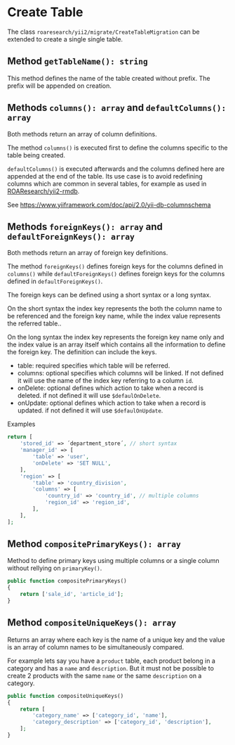 Create Table
============

The class `roaresearch/yii2/migrate/CreateTableMigration` can be extended to
create a single single table.

Method `getTableName(): string`
-------------------------------

This method defines the name of the table created without prefix. The prefix will
be appended on creation.

Methods `columns(): array` and `defaultColumns(): array`
-------------------------------------------------

Both methods return an array of column definitions.

The method `columns()` is executed first to define the columns specific to the
table being created.

`defaultColumns()` is executed afterwards and the columns defined here are
appended at the end of the table. Its use case is to avoid redefining columns
which are common in several tables, for example as used in
[ROAResearch/yii2-rmdb](https://github.com/ROAResearch/yii2-rmdb).

See https://www.yiiframework.com/doc/api/2.0/yii-db-columnschema

Methods `foreignKeys(): array` and `defaultForeignKeys(): array`
----------------------------------------------------------------

Both methods return an array of foreign key definitions.

The method `foreignKeys()` defines foreign keys for the columns defined in
`columns()` while `defaultForeignKeys()` defines foreign keys for the columns
defined in `defaultForeignKeys()`.

The foreign keys can be defined using a short syntax or a long syntax.

On the short syntax the index key represents the both the column name to
be referenced and the foreign key name, while the index value represents
the referred table..

On the long syntax the index key represents the foreign key name only and
the index value is an array itself which contains all the information to
define the foreign key. The definition can include the keys.

- table: required specifies which table will be referred.
- columns: optional specifies which columns will be linked. If not defined
  it will use the name of the index key referring to a column `id`.
- onDelete: optional defines which action to take when a record is deleted.
  if not defined it will use `$defaulOnDelete`.
- onUpdate: optional defines which action to take when a record is updated.
  if not defined it will use `$defaulOnUpdate`.

Examples

```php
return [
    'stored_id' => ´department_store´, // short syntax
    'manager_id' => [
        'table' => 'user',
        'onDelete' => 'SET NULL',
    ],
    'region' => [
        'table' => 'country_division',
        'columns' => [
            'country_id' => 'country_id', // multiple columns
            'region_id' => 'region_id',
        ],
    ],
];
```

Method `compositePrimaryKeys(): array`
--------------------------------------

Method to define primary keys using multiple columns or a single column
without rellying on `primaryKey()`.

```php
public function compositePrimaryKeys()
{
    return ['sale_id', 'article_id'];
}
```

Method `compositeUniqueKeys(): array`
-------------------------------------

Returns an array where each key is the name of a unique key and the
value is an array of column names to be simultaneously compared.

For example lets say you have a `product` table, each product belong
in a category and has a `name` and `description`. But it must not be
possible to create 2 products with the same `name` or the same
`description` on a category.

```php
public function compositeUniqueKeys()
{
    return [
        'category_name' => ['category_id', 'name'],
        'category_description' => ['category_id', 'description'],
    ];
}
